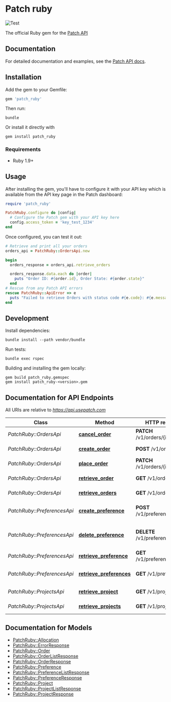 # Patch ruby
![Test](https://github.com/patch-technology/patch-ruby/workflows/Test/badge.svg)

The official Ruby gem for the [Patch API](https://www.usepatch.com)

## Documentation

For detailed documentation and examples, see the [Patch API docs](https://www.usepatch.com).

## Installation

Add the gem to your Gemfile:
```ruby
gem 'patch_ruby'
```

Then run:
```shell
bundle
```

Or install it directly with
```shell
gem install patch_ruby
```

### Requirements
- Ruby 1.9+

## Usage

After installing the gem, you'll have to configure it with your API key which is available from the API key page in the Patch dashboard:
```ruby
require 'patch_ruby'

PatchRuby.configure do |config|
  # Configure the Patch gem with your API key here
  config.access_token = 'key_test_1234'
end
```

Once configured, you can test it out:
```ruby
# Retrieve and print all your orders
orders_api = PatchRuby::OrdersApi.new

begin
  orders_response = orders_api.retrieve_orders

  orders_response.data.each do |order|
    puts "Order ID: #{order.id}, Order State: #{order.state}"
  end
# Rescue from any Patch API errors
rescue PatchRuby::ApiError => e
  puts "Failed to retrieve Orders with status code #{e.code}: #{e.message}"
end
```

## Development

Install dependencies:
```shell
bundle install --path vendor/bundle
```

Run tests:
```shell
bundle exec rspec
```

Building and installing the gem locally:
```shell
gem build patch_ruby.gemspec
gem install patch_ruby-<version>.gem
```

## Documentation for API Endpoints

All URIs are relative to *https://api.usepatch.com*

Class | Method | HTTP request | Description
------------ | ------------- | ------------- | -------------
*PatchRuby::OrdersApi* | [**cancel_order**](docs/OrdersApi.md#cancel_order) | **PATCH** /v1/orders/{id}/cancel | Cancel an order
*PatchRuby::OrdersApi* | [**create_order**](docs/OrdersApi.md#create_order) | **POST** /v1/orders | Creates an order
*PatchRuby::OrdersApi* | [**place_order**](docs/OrdersApi.md#place_order) | **PATCH** /v1/orders/{id}/place | Place an order
*PatchRuby::OrdersApi* | [**retrieve_order**](docs/OrdersApi.md#retrieve_order) | **GET** /v1/orders/{id} | Retrieves an order
*PatchRuby::OrdersApi* | [**retrieve_orders**](docs/OrdersApi.md#retrieve_orders) | **GET** /v1/orders | Retrieves a list of orders
*PatchRuby::PreferencesApi* | [**create_preference**](docs/PreferencesApi.md#create_preference) | **POST** /v1/preferences | creates a project preference
*PatchRuby::PreferencesApi* | [**delete_preference**](docs/PreferencesApi.md#delete_preference) | **DELETE** /v1/preferences/{id} | Deletes an organization's preference for a project
*PatchRuby::PreferencesApi* | [**retrieve_preference**](docs/PreferencesApi.md#retrieve_preference) | **GET** /v1/preferences/{id} | Retrieve the preference
*PatchRuby::PreferencesApi* | [**retrieve_preferences**](docs/PreferencesApi.md#retrieve_preferences) | **GET** /v1/preferences | Retrieves a list of preferences
*PatchRuby::ProjectsApi* | [**retrieve_project**](docs/ProjectsApi.md#retrieve_project) | **GET** /v1/projects/{id} | Retrieves a project
*PatchRuby::ProjectsApi* | [**retrieve_projects**](docs/ProjectsApi.md#retrieve_projects) | **GET** /v1/projects | Retrieves a list of projects


## Documentation for Models

 - [PatchRuby::Allocation](docs/Allocation.md)
 - [PatchRuby::ErrorResponse](docs/ErrorResponse.md)
 - [PatchRuby::Order](docs/Order.md)
 - [PatchRuby::OrderListResponse](docs/OrderListResponse.md)
 - [PatchRuby::OrderResponse](docs/OrderResponse.md)
 - [PatchRuby::Preference](docs/Preference.md)
 - [PatchRuby::PreferenceListResponse](docs/PreferenceListResponse.md)
 - [PatchRuby::PreferenceResponse](docs/PreferenceResponse.md)
 - [PatchRuby::Project](docs/Project.md)
 - [PatchRuby::ProjectListResponse](docs/ProjectListResponse.md)
 - [PatchRuby::ProjectResponse](docs/ProjectResponse.md)

